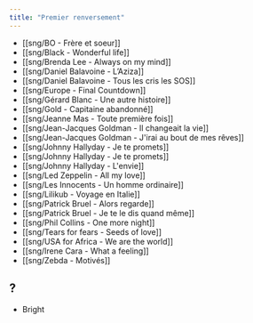 ```yaml
---
title: "Premier renversement"
---
```


- [[sng/BO - Frère et soeur]]
- [[sng/Black - Wonderful life]]
- [[sng/Brenda Lee - Always on my mind]]
- [[sng/Daniel Balavoine - L’Aziza]]
- [[sng/Daniel Balavoine - Tous les cris les SOS]]
- [[sng/Europe - Final Countdown]]
- [[sng/Gérard Blanc - Une autre histoire]]
- [[sng/Gold - Capitaine abandonné]]
- [[sng/Jeanne Mas - Toute première fois]]
- [[sng/Jean-Jacques Goldman - Il changeait la vie]]
- [[sng/Jean-Jacques Goldman - J'irai au bout de mes rêves]]
- [[sng/Johnny Hallyday - Je te promets]]
- [[sng/Johnny Hallyday - Je te promets]]
- [[sng/Johnny Hallyday - L'envie]]
- [[sng/Led Zeppelin - All my love]]
- [[sng/Les Innocents - Un homme ordinaire]]
- [[sng/Lilikub - Voyage en Italie]]
- [[sng/Patrick Bruel - Alors regarde]]
- [[sng/Patrick Bruel - Je te le dis quand même]]
- [[sng/Phil Collins - One more night]]
- [[sng/Tears for fears - Seeds of love]]
- [[sng/USA for Africa - We are the world]]
- [[sng/Irene Cara - What a feeling]]
- [[sng/Zebda - Motivés]]

## ?

- Bright

